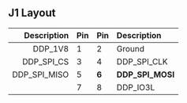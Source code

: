## J1 Layout

| Description | Pin | Pin | Description     |
|------------:|-----|-----|:----------------|
|     DDP_1V8 |  1  |  2  | Ground          |
|  DDP_SPI_CS |  3  |  4  | DDP_SPI_CLK     |
|DDP_SPI_MISO |  5  |**6**| **DDP_SPI_MOSI**|
|             |  7  |  8  | DDP_IO3L        |
